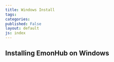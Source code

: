 ```yaml
---
title: Windows Install
tags: 
categories: 
published: False
layout: default
js: index
---
```

## Installing EmonHub on Windows
